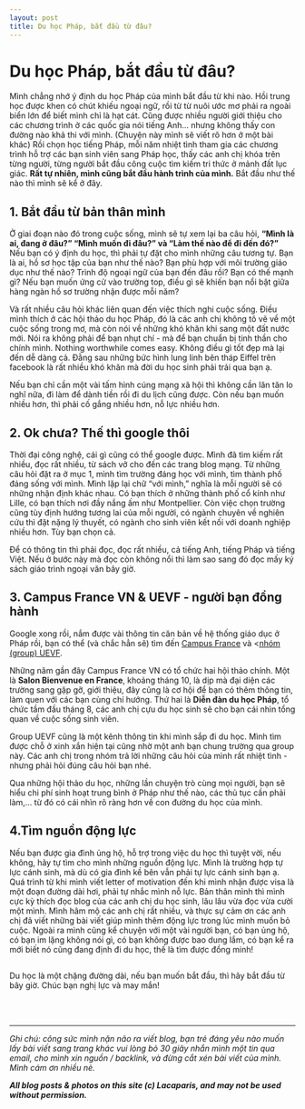 ```yaml
---
layout: post
title: Du học Pháp, bắt đầu từ đâu?
---
```


# Du học Pháp, bắt đầu từ đâu?

Mình chẳng nhớ ý định du học Pháp của mình bắt đầu từ khi nào. Hồi trung học được khen có chút khiếu ngoại ngữ, rồi từ từ nuôi ước mơ phải ra ngoài biển lớn để biết mình chỉ là hạt cát. Cũng được nhiều người giới thiệu cho các chương trình ở các quốc gia nói tiếng Anh... nhưng không thấy con đường nào khả thi với mình. (Chuyện này mình sẽ viết rõ hơn ở một bài khác) Rồi chọn học tiếng Pháp, mỗi năm nhiệt tình tham gia các chương trình hỗ trợ các bạn sinh viên sang Pháp học, thấy các anh chị khóa trên từng người, từng người bắt đầu công cuộc tìm kiếm tri thức ở mảnh đất lục giác. <b>Rất tự nhiên, mình cũng bắt đầu hành trình của mình.</b> Bắt đầu như thế nào thì mình sẽ kể ở đây.

## 1. Bắt đầu từ bản thân mình
Ở giai đoạn nào đó trong cuộc sống, mình sẽ tự xem lại ba câu hỏi, <b>“Mình là ai, đang ở đâu?” “Mình muốn đi đâu?” và “Làm thế nào để đi đến đó?”</b> 
Nếu bạn có ý định du học, thì phải tự đặt cho mình những câu tương tự. Bạn là ai, hồ sơ học tập của bạn như thế nào? Bạn phù hợp với môi trường giáo dục như thế nào? Trình độ ngoại ngữ của bạn đến đâu rồi? Bạn có thế mạnh gì? Nếu bạn muốn ứng cử vào trường top, điều gì sẽ khiến bạn nổi bật giữa hàng ngàn hồ sơ trường nhận được mỗi năm?

Và rất nhiều câu hỏi khác liên quan đến việc thích nghi cuộc sống. Điều mình thích ở các hội thảo du học Pháp, đó là các anh chị không tô vẽ về một cuộc sống trong mơ, mà còn nói về những khó khăn khi sang một đất nước mới. Nói ra không phải để bạn nhụt chí - mà để bạn chuẩn bị tinh thần cho chính mình. Nothing worthwhile comes easy. Không điều gì tốt đẹp mà lại đến dễ dàng cả. Đằng sau những bức hình lung linh bên tháp Eiffel trên facebook là rất nhiều khó khăn mà đời du học sinh phải trải qua bạn ạ. 

Nếu bạn chỉ cần một vài tấm hình cúng mạng xã hội thì không cần lăn tăn lo nghĩ nữa, đi làm để dành tiền rồi đi du lịch cũng được. Còn nếu bạn muốn nhiều hơn, thì phải cố gắng nhiều hơn, nỗ lực nhiều hơn.  
 
## 2. Ok chưa? Thế thì google thôi
Thời đại công nghệ, cái gì cũng có thể google được. Mình đã tìm kiếm rất nhiều, đọc rất nhiều, từ sách vở cho đến các trang blog mạng. Từ những câu hỏi đặt ra ở mục 1, mình tìm trường đáng học với mình, tìm thành phố đáng sống với mình. Mình lặp lại chữ “với mình,” nghĩa là mỗi người sẽ có những nhận định khác nhau. Có bạn thích ở những thành phố cổ kính như Lille, có bạn thích nơi đầy nắng ấm như Montpellier. Còn việc chọn trường cũng tùy định hướng tương lai của mỗi người, có ngành chuyên về nghiên cứu thì đặt nặng lý thuyết, có ngành cho sinh viên kết nối với doanh nghiệp nhiều hơn. Tùy bạn chọn cả.

Để có thông tin thì phải đọc, đọc rất nhiều, cả tiếng Anh, tiếng Pháp và tiếng Việt. Nếu ở bước này mà đọc còn không nổi thì làm sao sang đó đọc mấy ký sách giáo trình ngoại văn bây giờ.
 
## 3. Campus France VN & UEVF - người bạn đồng hành
Google xong rồi, nắm được vài thông tin căn bản về hệ thống giáo dục ở Pháp rồi, bạn có thể (và chắc hẳn sẽ) tìm đến <a href="http://www.vietnam.campusfrance.org/vi" target="_blank" rel="nofollow">Campus France</a> và <<a href="https://www.facebook.com/groups/uevf.org/" target="_blank" rel="nofollow">nhóm (group) UEVF</a>. 

Những năm gần đây Campus France VN có tổ chức hai hội thảo chính. Một là <b>Salon Bienvenue en France</b>, khoảng tháng 10, là dịp mà đại diện các trường sang gặp gỡ, giới thiệu, đây cũng là cơ hội để bạn có thêm thông tin, làm quen với các bạn cùng chí hướng. Thứ hai là <b>Diễn đàn du học Pháp</b>, tổ chức tầm đầu tháng 8, các anh chị cựu du học sinh sẽ cho bạn cái nhìn tổng quan về cuộc sống sinh viên. 

Group UEVF cũng là một kênh thông tin khi mình sắp đi du học. Mình tìm được chỗ ở xinh xắn hiện tại cũng nhờ một anh bạn chung trường qua group này. Các anh chị trong nhóm trả lời những câu hỏi của mình rất nhiệt tình - nhưng phải hỏi đúng câu hỏi bạn nhé.

Qua những hội thảo du học, những lần chuyện trò cùng mọi người, bạn sẽ hiểu chi phí sinh hoạt trung bình ở Pháp như thế nào, các thủ tục cần phải làm,... từ đó có cái nhìn rõ ràng hơn về con đường du học của mình.

## 4.Tìm nguồn động lực
Nếu bạn được gia đình ủng hộ, hỗ trợ trong việc du học thì tuyệt vời, nếu không, hãy tự tìm cho mình những nguồn động lực. Mình là trường hợp tự lực cánh sinh, mà dù có gia đình kề bên vẫn phải tự lực cánh sinh bạn ạ. Quá trình từ khi mình viết letter of motivation đến khi mình nhận được visa là một đoạn đường dài hơi, phải tự nhắc mình nỗ lực. Bản thân mình thì mình cực kỳ thích đọc blog của các anh chị du học sinh, lâu lâu vừa đọc vừa cười một mình. Mình hâm mộ các anh chị rất nhiều, và thực sự cảm ơn các anh chị đã viết những bài viết giúp mình thêm động lực trong lúc mình muốn bỏ cuộc. Ngoài ra mình cũng kể chuyện với một vài người bạn, có bạn ủng hộ, có bạn im lặng không nói gì, có bạn không được bao dung lắm, có bạn kể ra mới biết nó cũng đang định đi du học, thế là tìm được đồng minh!

##
Du học là một chặng đường dài, nếu bạn muốn bắt đầu, thì hãy bắt đầu từ bây giờ. Chúc bạn nghị lực và may mắn!

 <br>
 <br>
 <hr>
<em>Ghi chú: công sức mình nặn não ra viết blog, bạn trẻ đáng yêu nào muốn lấy bài viết sang trang khác vui lòng bỏ 30 giây nhắn mình một tin qua email, cho mình xin nguồn / backlink, và đừng cắt xén bài viết của mình. Mình cám ơn nhiều nè.</em>

<em><b>All blog posts & photos on this site (c) Lacaparis, and may not be used without permission.</b></em>
